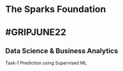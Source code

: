 # The Sparks Foundation
# #GRIPJUNE22
## Data Science & Business Analytics
Task-1
Prediction using Supervised ML 
